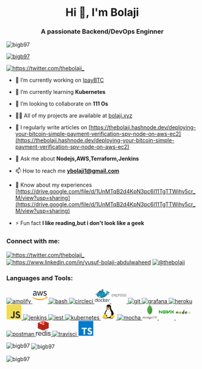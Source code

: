 <h1 align="center">Hi 👋, I'm Bolaji</h1>
<h3 align="center">A passionate Backend/DevOps Enginner</h3>

<p align="left"> <img src="https://komarev.com/ghpvc/?username=bigb97&label=Profile%20views&color=0e75b6&style=flat" alt="bigb97" /> </p>

<p align="left"> <a href="https://github.com/ryo-ma/github-profile-trophy"><img src="https://github-profile-trophy.vercel.app/?username=bigb97" alt="bigb97" /></a> </p>

<p align="left"> <a href="https://twitter.com/https://twitter.com/thebolaji_" target="blank"><img src="https://img.shields.io/twitter/follow/https://twitter.com/thebolaji_?logo=twitter&style=for-the-badge" alt="https://twitter.com/thebolaji_" /></a> </p>

- 🔭 I’m currently working on [IpayBTC](https://ipaybtc.app/)

- 🌱 I’m currently learning **Kubernetes**

- 👯 I’m looking to collaborate on **111 Os**

- 👨‍💻 All of my projects are available at [bolaji.xyz](bolaji.xyz)

- 📝 I regularly write articles on [https://thebolaji.hashnode.dev/deploying-your-bitcoin-simple-payment-verification-spv-node-on-aws-ec2](https://thebolaji.hashnode.dev/deploying-your-bitcoin-simple-payment-verification-spv-node-on-aws-ec2)

- 💬 Ask me about **Nodejs,AWS,Terraform,Jenkins**

- 📫 How to reach me **ybolaji1@gmail.com**

- 📄 Know about my experiences [https://drive.google.com/file/d/1UnMTqB2d4KpN3pc6I11TgTTWihy5cr_M/view?usp=sharing](https://drive.google.com/file/d/1UnMTqB2d4KpN3pc6I11TgTTWihy5cr_M/view?usp=sharing)

- ⚡ Fun fact **I like reading,but i don't look like a geek**

<h3 align="left">Connect with me:</h3>
<p align="left">
<a href="https://twitter.com/https://twitter.com/thebolaji_" target="blank"><img align="center" src="https://raw.githubusercontent.com/rahuldkjain/github-profile-readme-generator/master/src/images/icons/Social/twitter.svg" alt="https://twitter.com/thebolaji_" height="30" width="40" /></a>
<a href="https://linkedin.com/in/https://www.linkedin.com/in/yusuf-bolaji-abdulwaheed" target="blank"><img align="center" src="https://raw.githubusercontent.com/rahuldkjain/github-profile-readme-generator/master/src/images/icons/Social/linked-in-alt.svg" alt="https://www.linkedin.com/in/yusuf-bolaji-abdulwaheed" height="30" width="40" /></a>
<a href="https://hashnode.com/@thebolaji" target="blank"><img align="center" src="https://raw.githubusercontent.com/rahuldkjain/github-profile-readme-generator/master/src/images/icons/Social/hashnode.svg" alt="@thebolaji" height="30" width="40" /></a>
</p>

<h3 align="left">Languages and Tools:</h3>
<p align="left"> <a href="https://aws.amazon.com/amplify/" target="_blank" rel="noreferrer"> <img src="https://docs.amplify.aws/assets/logo-dark.svg" alt="amplify" width="40" height="40"/> </a> <a href="https://aws.amazon.com" target="_blank" rel="noreferrer"> <img src="https://raw.githubusercontent.com/devicons/devicon/master/icons/amazonwebservices/amazonwebservices-original-wordmark.svg" alt="aws" width="40" height="40"/> </a> <a href="https://www.gnu.org/software/bash/" target="_blank" rel="noreferrer"> <img src="https://www.vectorlogo.zone/logos/gnu_bash/gnu_bash-icon.svg" alt="bash" width="40" height="40"/> </a> <a href="https://circleci.com" target="_blank" rel="noreferrer"> <img src="https://www.vectorlogo.zone/logos/circleci/circleci-icon.svg" alt="circleci" width="40" height="40"/> </a> <a href="https://www.docker.com/" target="_blank" rel="noreferrer"> <img src="https://raw.githubusercontent.com/devicons/devicon/master/icons/docker/docker-original-wordmark.svg" alt="docker" width="40" height="40"/> </a> <a href="https://expressjs.com" target="_blank" rel="noreferrer"> <img src="https://raw.githubusercontent.com/devicons/devicon/master/icons/express/express-original-wordmark.svg" alt="express" width="40" height="40"/> </a> <a href="https://git-scm.com/" target="_blank" rel="noreferrer"> <img src="https://www.vectorlogo.zone/logos/git-scm/git-scm-icon.svg" alt="git" width="40" height="40"/> </a> <a href="https://grafana.com" target="_blank" rel="noreferrer"> <img src="https://www.vectorlogo.zone/logos/grafana/grafana-icon.svg" alt="grafana" width="40" height="40"/> </a> <a href="https://heroku.com" target="_blank" rel="noreferrer"> <img src="https://www.vectorlogo.zone/logos/heroku/heroku-icon.svg" alt="heroku" width="40" height="40"/> </a> <a href="https://developer.mozilla.org/en-US/docs/Web/JavaScript" target="_blank" rel="noreferrer"> <img src="https://raw.githubusercontent.com/devicons/devicon/master/icons/javascript/javascript-original.svg" alt="javascript" width="40" height="40"/> </a> <a href="https://www.jenkins.io" target="_blank" rel="noreferrer"> <img src="https://www.vectorlogo.zone/logos/jenkins/jenkins-icon.svg" alt="jenkins" width="40" height="40"/> </a> <a href="https://jestjs.io" target="_blank" rel="noreferrer"> <img src="https://www.vectorlogo.zone/logos/jestjsio/jestjsio-icon.svg" alt="jest" width="40" height="40"/> </a> <a href="https://kubernetes.io" target="_blank" rel="noreferrer"> <img src="https://www.vectorlogo.zone/logos/kubernetes/kubernetes-icon.svg" alt="kubernetes" width="40" height="40"/> </a> <a href="https://www.linux.org/" target="_blank" rel="noreferrer"> <img src="https://raw.githubusercontent.com/devicons/devicon/master/icons/linux/linux-original.svg" alt="linux" width="40" height="40"/> </a> <a href="https://mochajs.org" target="_blank" rel="noreferrer"> <img src="https://www.vectorlogo.zone/logos/mochajs/mochajs-icon.svg" alt="mocha" width="40" height="40"/> </a> <a href="https://www.mongodb.com/" target="_blank" rel="noreferrer"> <img src="https://raw.githubusercontent.com/devicons/devicon/master/icons/mongodb/mongodb-original-wordmark.svg" alt="mongodb" width="40" height="40"/> </a> <a href="https://www.nginx.com" target="_blank" rel="noreferrer"> <img src="https://raw.githubusercontent.com/devicons/devicon/master/icons/nginx/nginx-original.svg" alt="nginx" width="40" height="40"/> </a> <a href="https://nodejs.org" target="_blank" rel="noreferrer"> <img src="https://raw.githubusercontent.com/devicons/devicon/master/icons/nodejs/nodejs-original-wordmark.svg" alt="nodejs" width="40" height="40"/> </a> </a> <a href="https://postman.com" target="_blank" rel="noreferrer"> <img src="https://www.vectorlogo.zone/logos/getpostman/getpostman-icon.svg" alt="postman" width="40" height="40"/> </a> <a href="https://redis.io" target="_blank" rel="noreferrer"> <img src="https://raw.githubusercontent.com/devicons/devicon/master/icons/redis/redis-original-wordmark.svg" alt="redis" width="40" height="40"/> </a> <a href="https://travis-ci.org" target="_blank" rel="noreferrer"> <img src="https://www.vectorlogo.zone/logos/travis-ci/travis-ci-icon.svg" alt="travisci" width="40" height="40"/> </a> <a href="https://www.typescriptlang.org/" target="_blank" rel="noreferrer"> <img src="https://raw.githubusercontent.com/devicons/devicon/master/icons/typescript/typescript-original.svg" alt="typescript" width="40" height="40"/> </a> </p>

<p><img align="left" src="https://github-readme-stats.vercel.app/api/top-langs?username=bigb97&show_icons=true&locale=en&layout=compact" alt="bigb97" /></p>

<p>&nbsp;<img align="center" src="https://github-readme-stats.vercel.app/api?username=bigb97&show_icons=true&locale=en" alt="bigb97" /></p>

<p><img align="center" src="https://github-readme-streak-stats.herokuapp.com/?user=bigb97&" alt="bigb97" /></p>
